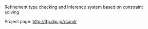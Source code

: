 Refinement type checking and inference system based on constraint solving

Project page: http://lfp.dip.jp/rcaml/